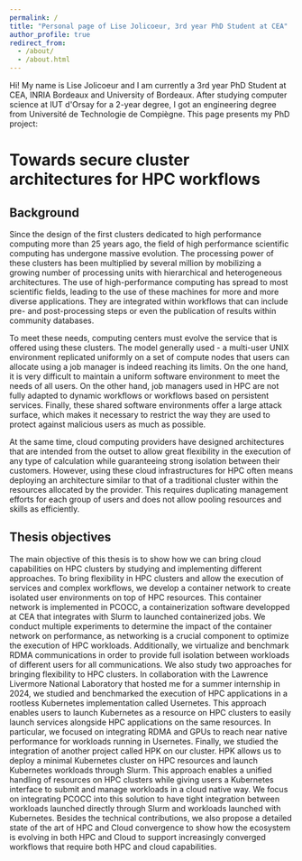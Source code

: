```yaml
---
permalink: /
title: "Personal page of Lise Jolicoeur, 3rd year PhD Student at CEA"
author_profile: true
redirect_from: 
  - /about/
  - /about.html
---
```


Hi! My name is Lise Jolicoeur and I am currently a 3rd year PhD Student at CEA, INRIA Bordeaux and University of Bordeaux.
After studying computer science at IUT d'Orsay for a 2-year degree, I got an engineering degree from Université de Technologie de Compiègne.
This page presents my PhD project:

Towards secure cluster architectures for HPC workflows
======

Background
------
Since the design of the first clusters dedicated to high performance computing more than 25 years ago, the field of high performance scientific computing has undergone massive evolution. The processing power of these clusters has been multiplied by several million by mobilizing a growing number of processing units with hierarchical and heterogeneous architectures. The use of high-performance computing has spread to most scientific fields, leading to the use of these machines for more and more diverse applications. They are integrated within workflows that can include pre- and post-processing steps or even the publication of results within community databases.

To meet these needs, computing centers must evolve the service that is offered using these clusters. The model generally used - a multi-user UNIX environment replicated uniformly on a set of compute nodes that users can allocate using a job manager is indeed reaching its limits. On the one hand, it is very difficult to maintain a uniform software environment to meet the needs of all users. On the other hand, job managers used in HPC are not fully adapted to dynamic workflows or workflows based on persistent services. Finally, these shared software environments offer a large attack surface, which makes it necessary to restrict the way they are used to protect against malicious users as much as possible.

At the same time, cloud computing providers have designed architectures that are intended from the outset to allow great flexibility in the execution of any type of calculation while guaranteeing strong isolation between their customers. However, using these cloud infrastructures for HPC often means deploying an architecture similar to that of a traditional cluster within the resources allocated by the provider. This requires duplicating management efforts for each group of users and does not allow pooling resources and skills as efficiently.


Thesis objectives
------
The main objective of this thesis is to show how we can bring cloud capabilities on HPC clusters by studying and implementing different approaches. To bring flexibility in HPC clusters and allow the execution of services and complex workflows, we develop a container network to create isolated user environments on top of HPC resources. This container network is implemented in PCOCC, a containerization software developped at CEA that integrates with Slurm to launched containerized jobs. We conduct multiple experiments to determine the impact of the container network on performance, as networking is a crucial component to optimize
the execution of HPC workloads. Additionally, we virtualize and benchmark RDMA communications in order to provide full isolation between workloads of different users
for all communications.
We also study two approaches for bringing flexibility to HPC clusters. In collaboration with the Lawrence Livermore National Laboratory that hosted me for a summer internship in 2024, we studied and benchmarked the execution of HPC applications in a rootless Kubernetes implementation called Usernetes. This approach enables
users to launch Kubernetes as a resource on HPC clusters to easily launch services alongside HPC applications on the same resources. In particular, we focused on
integrating RDMA and GPUs to reach near native performance for workloads running in Usernetes.
Finally, we studied the integration of another project called HPK on our cluster. HPK allows us to deploy a minimal Kubernetes cluster on HPC resources and 
launch Kubernetes workloads through Slurm. This approach enables a unified handling of resources on HPC clusters while giving users a Kubernetes interface to submit and manage workloads in a cloud native way. We focus on integrating PCOCC into this solution to have tight integration between workloads launched directly through Slurm and workloads launched with Kubernetes. 
Besides the technical contributions, we also propose a detailed state of the art of HPC and Cloud convergence to show how the ecosystem is evolving in both HPC and Cloud to support increasingly converged workflows that require both HPC and cloud capabilities.

